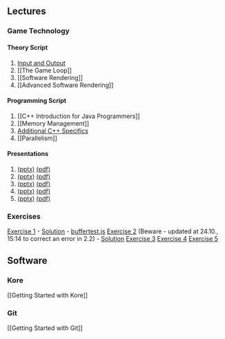 ## Lectures
### Game Technology
#### Theory Script
1. [Input and Output](inputoutput)
2. [[The Game Loop]]
3. [[Software Rendering]]
4. [[Advanced Software Rendering]]

#### Programming Script
1. [[C++ Introduction for Java Programmers]]
2. [[Memory Management]]
3. [Additional C++ Specifics](addition-c-specifics)
4. [[Parallelism]]

#### Presentations
1. [(pptx)](http://ktxsoftware.com/gametech1.pptx) [(pdf)](http://ktxsoftware.com/gametech1.pdf)
2. [(pptx)](http://ktxsoftware.com/gametech2.pptx) [(pdf)](http://ktxsoftware.com/gametech2.pdf)
3. [(pptx)](http://ktxsoftware.com/gametech3.pptx) [(pdf)](http://ktxsoftware.com/gametech3.pdf)
4. [(pptx)](http://ktxsoftware.com/gametech4.pptx) [(pdf)](http://ktxsoftware.com/gametech4.pdf)
5. [(pptx)](http://ktxsoftware.com/gametech5.pptx) [(pdf)](http://ktxsoftware.com/gametech5.pdf)

### Exercises
[Exercise 1](http://ktxsoftware.com/gametech-ex1.pdf) - [Solution](http://ktxsoftware.com/gametech-ex1_solution.pdf) - [buffertest.js](http://ktxsoftware.com/buffertest.js)
[Exercise 2](http://ktxsoftware.com/gametech-ex2.pdf) (Beware - updated at 24.10., 15:14 to correct an error in 2.2) - [Solution](http://ktxsoftware.com/gametech-ex2_solution.pdf)
[Exercise 3](http://ktxsoftware.com/gametech-ex3.pdf)
[Exercise 4](http://ktxsoftware.com/gametech-ex4.pdf)
[Exercise 5](http://ktxsoftware.com/gametech-ex5.pdf)

## Software
### Kore
[[Getting Started with Kore]]

### Git
[[Getting Started with Git]]